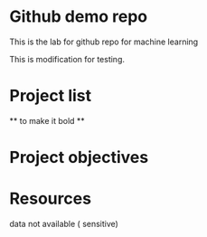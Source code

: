 # Github demo repo

This is the lab for github repo for machine learning

This is modification for testing.

# Project list

** to make it bold **

# Project objectives

# Resources

data not available ( sensitive)